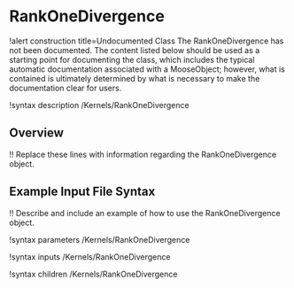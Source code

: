 # RankOneDivergence

!alert construction title=Undocumented Class
The RankOneDivergence has not been documented. The content listed below should be used as a starting point for
documenting the class, which includes the typical automatic documentation associated with a
MooseObject; however, what is contained is ultimately determined by what is necessary to make the
documentation clear for users.

!syntax description /Kernels/RankOneDivergence

## Overview

!! Replace these lines with information regarding the RankOneDivergence object.

## Example Input File Syntax

!! Describe and include an example of how to use the RankOneDivergence object.

!syntax parameters /Kernels/RankOneDivergence

!syntax inputs /Kernels/RankOneDivergence

!syntax children /Kernels/RankOneDivergence
